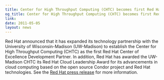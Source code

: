 ```yaml
---
title: Center for High Throughput Computing (CHTC) becomes first Red Hat Center of Excellence Development Partner
og_title: Center for High Throughput Computing (CHTC) becomes first Red Hat Center of Excellence Development Partner
link: 
date: 2011-05-05
layout: news
---
```


Red Hat announced that it has expanded its technology partnership with the University of Wisconsin-Madison (UW-Madison) to establish the Center for High Throughput Computing (CHTC) as the first Red Hat Center of Excellence Development Partner. In addition, Red Hat has awarded the UW-Madison CHTC its Red Hat Cloud Leadership Award for its advancements in cloud computing based on the open source Condor project and Red Hat technologies. See the <a href="http://investors.redhat.com/releasedetail.cfm?ReleaseID=574744">Red Hat press release</a> for more information. 
